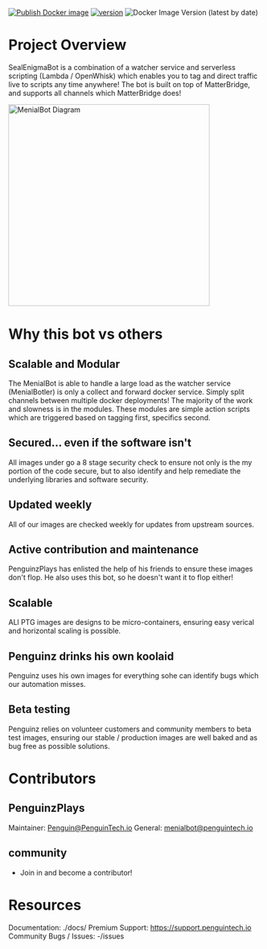 [![Publish Docker image](https://github.com/PenguinzPlays/MenialBotler/actions/workflows/docker-image.yml/badge.svg)](https://github.com/PenguinCloud/core/actions/workflows/docker-image.yml) [![version](https://img.shields.io/badge/version-0.0.0-yellow.svg)](https://semver.org) ![Docker Image Version (latest by date)](https://img.shields.io/docker/v//PenguinzPlays/MenialBotler?sort=date&style=plastic)


# Project Overview
SealEnigmaBot is a combination of a watcher service and serverless scripting (Lambda / OpenWhisk) which enables you to tag and direct traffic live to scripts any time anywhere! 
The bot is built on top of MatterBridge, and supports all channels which MatterBridge does!

<img height=400 alt="MenialBot Diagram" src="https://lh3.googleusercontent.com/u/0/drive-viewer/AFGJ81qdQcOY3JbDynETv3ANcdhD9rUNZvxNj3Vj5KVT-GYdDtoZee4w0NP0RTQmsQ-QPeXFS1DR0eW3ldXcu1FFqay8JfIxLA=w3799-h939"></a>

# Why this bot vs others
## Scalable and Modular
The MenialBot is able to handle a large load as the watcher service (MenialBotler) is only a collect and forward docker service. Simply split channels between multiple docker deployments! 
The majority of the work and slowness is in the modules. These modules are simple action scripts which are triggered based on tagging first, specifics second.

## Secured... even if the software isn't
All images under go a 8 stage security check to ensure not only is the my portion of the code secure, but to also identify and help remediate the underlying libraries and software security. 

## Updated weekly
All of our images are checked weekly for updates from upstream sources.

## Active contribution and maintenance
PenguinzPlays has enlisted the help of his friends to ensure these images don't flop. He also uses this bot, so he doesn't want it to flop either!

## Scalable
ALl PTG images are designs to be micro-containers, ensuring easy verical and horizontal scaling is possible.

## Penguinz drinks his own koolaid
Penguinz uses his own images for everything sohe can identify bugs which our automation misses.

## Beta testing
Penguinz relies on volunteer customers and community members to beta test images, ensuring our stable / production images are well baked and as bug free as possible solutions.

## 
# Contributors
## PenguinzPlays
Maintainer: Penguin@PenguinTech.io
General: menialbot@penguintech.io

## community

* Join in and become a contributor!


# Resources
Documentation: ./docs/
Premium Support: https://support.penguintech.io
Community Bugs / Issues: -/issues
